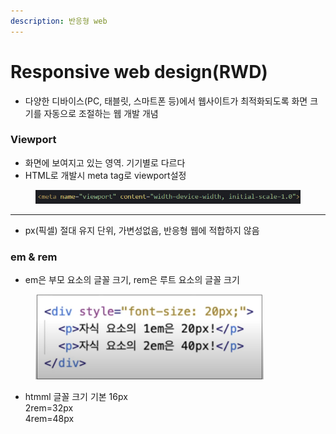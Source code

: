 ```yaml
---
description: 반응형 web
---
```


# Responsive web design(RWD)

* 다양한 디바이스(PC, 태블릿, 스마트폰 등)에서 웹사이트가 최적화되도록 화면 크기를 자동으로 조절하는 웹 개발 개념&#x20;

### Viewport

* 화면에 보여지고 있는 영역. 기기별로 다르다
* HTML로 개발시 meta tag로 viewport설정

<figure><img src="../../../../.gitbook/assets/image (11).png" alt=""><figcaption></figcaption></figure>

***

* px(픽셀) 절대 유지 단위, 가변성없음, 반응형 웹에 적합하지 않음

### em & rem

* em은 부모 요소의 글꼴 크기, rem은 루트 요소의 글꼴 크기

<div align="left"><figure><img src="../../../../.gitbook/assets/image (1) (1).png" alt="" width="365"><figcaption></figcaption></figure></div>

* htmml 글꼴 크기 기본 16px\
  2rem=32px\
  4rem=48px











